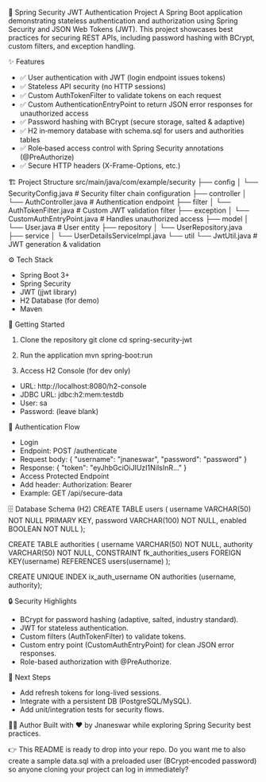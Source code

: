 🔐 Spring Security JWT Authentication Project
A Spring Boot application demonstrating stateless authentication and authorization using Spring Security and JSON Web Tokens (JWT).
This project showcases best practices for securing REST APIs, including password hashing with BCrypt, custom filters, and exception handling.

✨ Features
- ✅ User authentication with JWT (login endpoint issues tokens)
- ✅ Stateless API security (no HTTP sessions)
- ✅ Custom AuthTokenFilter to validate tokens on each request
- ✅ Custom AuthenticationEntryPoint to return JSON error responses for unauthorized access
- ✅ Password hashing with BCrypt (secure storage, salted & adaptive)
- ✅ H2 in‑memory database with schema.sql for users and authorities tables
- ✅ Role‑based access control with Spring Security annotations (@PreAuthorize)
- ✅ Secure HTTP headers (X-Frame-Options, etc.)

🏗️ Project Structure
src/main/java/com/example/security
 ├── config
 │    └── SecurityConfig.java        # Security filter chain configuration
 ├── controller
 │    └── AuthController.java        # Authentication endpoint
 ├── filter
 │    └── AuthTokenFilter.java       # Custom JWT validation filter
 ├── exception
 │    └── CustomAuthEntryPoint.java  # Handles unauthorized access
 ├── model
 │    └── User.java                  # User entity
 ├── repository
 │    └── UserRepository.java
 ├── service
 │    └── UserDetailsServiceImpl.java
 └── util
      └── JwtUtil.java               # JWT generation & validation



⚙️ Tech Stack
- Spring Boot 3+
- Spring Security
- JWT (jjwt library)
- H2 Database (for demo)
- Maven

🚀 Getting Started
1. Clone the repository
git clone <link>
cd spring-security-jwt


2. Run the application
mvn spring-boot:run


3. Access H2 Console (for dev only)
- URL: http://localhost:8080/h2-console
- JDBC URL: jdbc:h2:mem:testdb
- User: sa
- Password: (leave blank)

🔑 Authentication Flow
- Login
- Endpoint: POST /authenticate
- Request body:
{
  "username": "jnaneswar",
  "password": "password"
}
- Response:
{
  "token": "eyJhbGciOiJIUzI1NiIsInR..."
}
- Access Protected Endpoint
- Add header:
Authorization: Bearer <token>
- Example: GET /api/secure-data

🗄️ Database Schema (H2)
CREATE TABLE users (
    username VARCHAR(50) NOT NULL PRIMARY KEY,
    password VARCHAR(100) NOT NULL,
    enabled BOOLEAN NOT NULL
);

CREATE TABLE authorities (
    username VARCHAR(50) NOT NULL,
    authority VARCHAR(50) NOT NULL,
    CONSTRAINT fk_authorities_users FOREIGN KEY(username) REFERENCES users(username)
);

CREATE UNIQUE INDEX ix_auth_username ON authorities (username, authority);

🔒 Security Highlights
- BCrypt for password hashing (adaptive, salted, industry standard).
- JWT for stateless authentication.
- Custom filters (AuthTokenFilter) to validate tokens.
- Custom entry point (CustomAuthEntryPoint) for clean JSON error responses.
- Role-based authorization with @PreAuthorize.

📌 Next Steps
- Add refresh tokens for long-lived sessions.
- Integrate with a persistent DB (PostgreSQL/MySQL).
- Add unit/integration tests for security flows.

👨‍💻 Author
Built with ❤️ by Jnaneswar while exploring Spring Security best practices.

👉 This README is ready to drop into your repo. Do you want me to also create a sample data.sql with a preloaded user (BCrypt‑encoded password) so anyone cloning your project can log in immediately?
